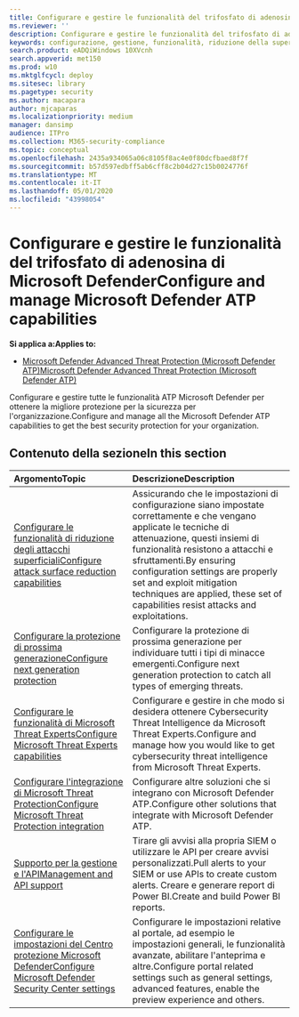 ```yaml
---
title: Configurare e gestire le funzionalità del trifosfato di adenosina di Microsoft Defender
ms.reviewer: ''
description: Configurare e gestire le funzionalità del trifosfato di adenosina di Microsoft Defender come la riduzione della superficie di attacco, la protezione di prossima generazione e i controlli di sicurezza
keywords: configurazione, gestione, funzionalità, riduzione della superficie di attacco, protezione di prossima generazione, controlli di sicurezza, rilevamento e risposta di endpoint, ricerca e correzione automatici, controlli di sicurezza, controlli
search.product: eADQiWindows 10XVcnh
search.appverid: met150
ms.prod: w10
ms.mktglfcycl: deploy
ms.sitesec: library
ms.pagetype: security
ms.author: macapara
author: mjcaparas
ms.localizationpriority: medium
manager: dansimp
audience: ITPro
ms.collection: M365-security-compliance
ms.topic: conceptual
ms.openlocfilehash: 2435a934065a06c8105f8ac4e0f80dcfbaed8f7f
ms.sourcegitcommit: b57d597edbff5ab6cff8c2b04d27c15b0024776f
ms.translationtype: MT
ms.contentlocale: it-IT
ms.lasthandoff: 05/01/2020
ms.locfileid: "43998054"
---
```

# <a name="configure-and-manage-microsoft-defender-atp-capabilities"></a><span data-ttu-id="ac123-104">Configurare e gestire le funzionalità del trifosfato di adenosina di Microsoft Defender</span><span class="sxs-lookup"><span data-stu-id="ac123-104">Configure and manage Microsoft Defender ATP capabilities</span></span>
<span data-ttu-id="ac123-105">**Si applica a:**</span><span class="sxs-lookup"><span data-stu-id="ac123-105">**Applies to:**</span></span>

- [<span data-ttu-id="ac123-106">Microsoft Defender Advanced Threat Protection (Microsoft Defender ATP)</span><span class="sxs-lookup"><span data-stu-id="ac123-106">Microsoft Defender Advanced Threat Protection (Microsoft Defender ATP)</span></span>](https://go.microsoft.com/fwlink/p/?linkid=2069559)

<span data-ttu-id="ac123-107">Configurare e gestire tutte le funzionalità ATP Microsoft Defender per ottenere la migliore protezione per la sicurezza per l'organizzazione.</span><span class="sxs-lookup"><span data-stu-id="ac123-107">Configure and manage all the Microsoft Defender ATP capabilities to get the best security protection for your organization.</span></span> 


## <a name="in-this-section"></a><span data-ttu-id="ac123-108">Contenuto della sezione</span><span class="sxs-lookup"><span data-stu-id="ac123-108">In this section</span></span> 
<span data-ttu-id="ac123-109">Argomento</span><span class="sxs-lookup"><span data-stu-id="ac123-109">Topic</span></span> | <span data-ttu-id="ac123-110">Descrizione</span><span class="sxs-lookup"><span data-stu-id="ac123-110">Description</span></span> 
:---|:---
[<span data-ttu-id="ac123-111">Configurare le funzionalità di riduzione degli attacchi superficiali</span><span class="sxs-lookup"><span data-stu-id="ac123-111">Configure attack surface reduction capabilities</span></span>](https://docs.microsoft.com/windows/security/threat-protection/microsoft-defender-atp/configure-attack-surface-reduction) |  <span data-ttu-id="ac123-112">Assicurando che le impostazioni di configurazione siano impostate correttamente e che vengano applicate le tecniche di attenuazione, questi insiemi di funzionalità resistono a attacchi e sfruttamenti.</span><span class="sxs-lookup"><span data-stu-id="ac123-112">By ensuring configuration settings are properly set and exploit mitigation techniques are applied, these set of capabilities resist attacks and exploitations.</span></span> 
[<span data-ttu-id="ac123-113">Configurare la protezione di prossima generazione</span><span class="sxs-lookup"><span data-stu-id="ac123-113">Configure next generation protection</span></span>](https://docs.microsoft.com/windows/security/threat-protection/windows-defender-antivirus/configure-windows-defender-antivirus-features) | <span data-ttu-id="ac123-114">Configurare la protezione di prossima generazione per individuare tutti i tipi di minacce emergenti.</span><span class="sxs-lookup"><span data-stu-id="ac123-114">Configure next generation protection to catch all types of emerging threats.</span></span>
[<span data-ttu-id="ac123-115">Configurare le funzionalità di Microsoft Threat Experts</span><span class="sxs-lookup"><span data-stu-id="ac123-115">Configure Microsoft Threat Experts capabilities</span></span>](https://docs.microsoft.com/windows/security/threat-protection/microsoft-defender-atp/configure-microsoft-threat-experts) | <span data-ttu-id="ac123-116">Configurare e gestire in che modo si desidera ottenere Cybersecurity Threat Intelligence da Microsoft Threat Experts.</span><span class="sxs-lookup"><span data-stu-id="ac123-116">Configure and manage how you would like to get cybersecurity threat intelligence from Microsoft Threat Experts.</span></span>
[<span data-ttu-id="ac123-117">Configurare l'integrazione di Microsoft Threat Protection</span><span class="sxs-lookup"><span data-stu-id="ac123-117">Configure Microsoft Threat Protection integration</span></span>](https://docs.microsoft.com/windows/security/threat-protection/microsoft-defender-atp/threat-protection-integration)| <span data-ttu-id="ac123-118">Configurare altre soluzioni che si integrano con Microsoft Defender ATP.</span><span class="sxs-lookup"><span data-stu-id="ac123-118">Configure other solutions that integrate with Microsoft Defender ATP.</span></span>
[<span data-ttu-id="ac123-119">Supporto per la gestione e l'API</span><span class="sxs-lookup"><span data-stu-id="ac123-119">Management and API support</span></span>](https://docs.microsoft.com/windows/security/threat-protection/microsoft-defender-atp/management-apis)| <span data-ttu-id="ac123-120">Tirare gli avvisi alla propria SIEM o utilizzare le API per creare avvisi personalizzati.</span><span class="sxs-lookup"><span data-stu-id="ac123-120">Pull alerts to your SIEM or use APIs to create custom alerts.</span></span> <span data-ttu-id="ac123-121">Creare e generare report di Power BI.</span><span class="sxs-lookup"><span data-stu-id="ac123-121">Create and build Power BI reports.</span></span> 
[<span data-ttu-id="ac123-122">Configurare le impostazioni del Centro protezione Microsoft Defender</span><span class="sxs-lookup"><span data-stu-id="ac123-122">Configure Microsoft Defender Security Center settings</span></span>](https://docs.microsoft.com/windows/security/threat-protection/microsoft-defender-atp/preferences-setup) |  <span data-ttu-id="ac123-123">Configurare le impostazioni relative al portale, ad esempio le impostazioni generali, le funzionalità avanzate, abilitare l'anteprima e altre.</span><span class="sxs-lookup"><span data-stu-id="ac123-123">Configure portal related settings such as general settings, advanced features, enable the preview experience and others.</span></span>



